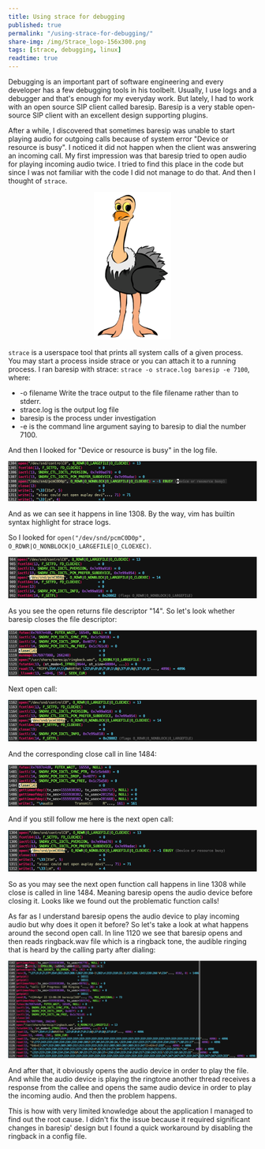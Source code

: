 ```yaml
---
title: Using strace for debugging
published: true
permalink: "/using-strace-for-debugging/"
share-img: /img/Strace_logo-156x300.png
tags: [strace, debugging, linux]
readtime: true
---
```


Debugging is an important part of software engineering and every
developer has a few debugging tools in his toolbelt.
Usually, I use logs and a debugger and that's enough for my everyday work.
But lately, I had to work with an open source SIP client called baresip.
Baresip is a very stable open-source SIP client with an excellent design supporting plugins.

After a while, I discovered that sometimes baresip was unable to start playing
audio for outgoing calls because of system error "Device or resource is busy".
I noticed it did not happen when the client was answering an incoming call.
My first impression was that baresip tried to open audio for playing incoming audio twice.
I tried to find this place in the code but since I was not familiar with the code I did not
manage to do that. And then I thought of `strace`.

<p align="center">
  <img src="/img/Strace_logo-156x300.png" title="Strace logo">
</p>

`strace` is a userspace tool that prints all system calls of a given process.
You may start a process inside strace or you can attach it to a running process.
I ran baresip with strace: `strace -o strace.log baresip -e 7100`, where:

* -o filename Write the trace output to the file filename rather than to stderr.
* strace.log is the output log file
* baresip is the process under investigation
* -e is the command line argument saying to baresip to dial the number 7100.

And then I looked for "Device or resource is busy" in the log file.

![](/img/strace_problematic_open_call.png)

And as we can see it happens in line 1308. By the way, vim has builtin syntax highlight for strace logs.

So I looked for `open("/dev/snd/pcmC0D0p", O_RDWR|O_NONBLOCK|O_LARGEFILE|O_CLOEXEC)`.

![](/img/first_open_call_0.png)

As you see the open returns file descriptor "14". So let's look whether baresip closes the file descriptor:

![](/img/close_14.png)

Next open call:

![](/img/second_open_call.png)

And the corresponding close call in line 1484:

![](/img/second_close_call.png)

And if you still follow me here is the next open call:

![](/img/third_open_call.png)

So as you may see the next open function call happens in line 1308 while close is called in line 1484.
Meaning baresip opens the audio device before closing it.
Looks like we found out the problematic function calls!

As far as I understand baresip opens the audio device to play
incoming audio but why does it open it before? So let's take a look at what happens around the second open call. In line 1120 we see that baresip opens and then reads ringback.wav file which is
a ringback tone, the audible ringing that is heard by the calling party after dialing:

![](/img/open_ringback_file_epoll_wait.png)

And after that, it obviously opens the audio device in order to play the file.
And while the audio device is playing the ringtone another thread receives a response
from the callee and opens the same audio device in order to play the incoming audio.
And then the problem happens.

This is how with very limited knowledge about the application I managed to find out the root cause.
I didn't fix the issue because it required significant changes in baresip' design but I
found a quick workaround by disabling the ringback in a config file.
